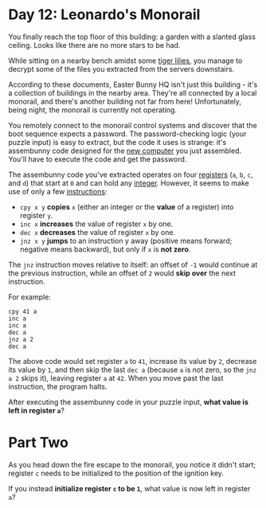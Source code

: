 # Day 12: Leonardo's Monorail
You finally reach the top floor of this building: a garden with a slanted glass ceiling. Looks like there are no more 
stars to be had.

While sitting on a nearby bench amidst some [tiger lilies](https://www.google.com/search?q=tiger+lilies&tbm=isch), you 
manage to decrypt some of the files you extracted from the servers downstairs.

According to these documents, Easter Bunny HQ isn't just this building - it's a collection of buildings in the nearby 
area. They're all connected by a local monorail, and there's another building not far from here! Unfortunately, being 
night, the monorail is currently not operating.

You remotely connect to the monorail control systems and discover that the boot sequence expects a password. The 
password-checking logic (your puzzle input) is easy to extract, but the code it uses is strange: it's assembunny code 
designed for the [new computer](https://adventofcode.com/2016/day/11) you just assembled. You'll have to execute the 
code and get the password.

The assembunny code you've extracted operates on four [registers](https://en.wikipedia.org/wiki/Processor_register) 
(`a`, `b`, `c`, and `d`) that start at `0` and can hold any [integer](https://en.wikipedia.org/wiki/Integer). However, 
it seems to make use of only a few [instructions](https://en.wikipedia.org/wiki/Instruction_set):
* `cpy x y` **copies** `x` (either an integer or the **value** of a register) into register `y`.
* `inc x` **increases** the value of register `x` by one.
* `dec x` **decreases** the value of register `x` by one.
* `jnz x y` **jumps** to an instruction y away (positive means forward; negative means backward), but only if `x` is 
**not zero**.

The `jnz` instruction moves relative to itself: an offset of `-1` would continue at the previous instruction, while an 
offset of `2` would **skip over** the next instruction.

For example:
```
cpy 41 a
inc a
inc a
dec a
jnz a 2
dec a
```
The above code would set register `a` to `41`, increase its value by `2`, decrease its value by `1`, and then skip the 
last `dec a` (because `a` is not zero, so the `jnz a 2` skips it), leaving register `a` at `42`. When you move past the 
last instruction, the program halts.

After executing the assembunny code in your puzzle input, **what value is left in register `a`**?

# Part Two
As you head down the fire escape to the monorail, you notice it didn't start; register `c` needs to be initialized to 
the position of the ignition key.

If you instead **initialize register `c` to be `1`**, what value is now left in register `a`?
